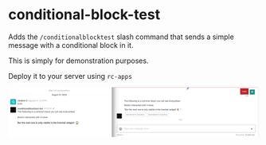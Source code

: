 # conditional-block-test

Adds the `/conditionalblocktest` slash command that sends a simple message with a conditional block in it.

This is simply for demonstration purposes.

Deploy it to your server using `rc-apps`

<img src="./image.png?raw=true">
